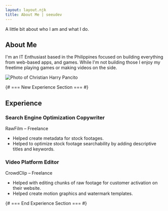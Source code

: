 ```yaml
---
layout: layout.njk
title: About Me | seeudev
---
```

<section class="intro-section">
  <div class="intro-text">
    <p class ="intro-hello">A little bit about who I am and what I do.</p>
    <h2 class="intro-name">About Me</h2>
    <p class="intro-bio">
    	I'm an IT Enthusiast based in the Philippines focused on building everything from web-based apps, and games. While I'm not building those I enjoy my freetime playing games or making videos on the side.
    </p>
  </div>
  <div class="intro-image">
    <img src="/images/profile-pic.jpg" alt="Photo of Christian Harry Pancito"> 
  </div>
</section>

{# === New Experience Section === #}
<section class="experience-section">
  <h2>Experience</h2>

  <div class="experience-card">
    <h3>Search Engine Optimization Copywriter</h3>
    <p class="experience-company">RawFilm – Freelance</p>
    <ul class="experience-details">
      <li>Helped create metadata for stock footages.</li>
      <li>Helped to optimize stock footage searchability by adding descriptive titles and keywords.</li>
    </ul>
  </div>

  <div class="experience-card">
    <h3>Video Platform Editor</h3>
    <p class="experience-company">CrowdClip – Freelance</p>
    <ul class="experience-details">
      <li>Helped with editing chunks of raw footage for customer activation on their website.</li>
      <li>Helped create motion graphics and watermark templates.</li>
    </ul>
  </div>

</section>
{# === End Experience Section === #}
